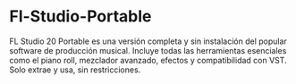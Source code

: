 # Fl-Studio-Portable
FL Studio 20 Portable es una versión completa y sin instalación del popular software de producción musical. Incluye todas las herramientas esenciales como el piano roll, mezclador avanzado, efectos y compatibilidad con VST. Solo extrae y usa, sin restricciones.
